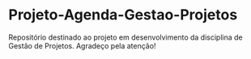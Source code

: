 # Projeto-Agenda-Gestao-Projetos
Repositório destinado ao projeto em desenvolvimento da disciplina de Gestão de Projetos.
Agradeço pela atenção!
